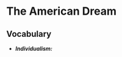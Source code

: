 # The American Dream

## Vocabulary

- ***Individualism:***
<!--stackedit_data:
eyJoaXN0b3J5IjpbLTcwOTA4ODQwMl19
-->